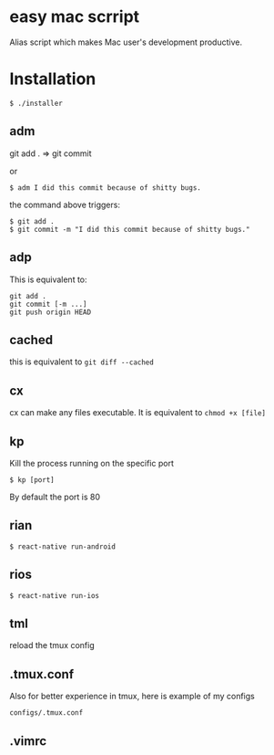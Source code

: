 # easy mac scrript

Alias script which makes Mac user's development productive.

# Installation

```
$ ./installer
```

## adm

git add . => git commit

or

```
$ adm I did this commit because of shitty bugs.
```

the command above triggers:

```
$ git add .
$ git commit -m "I did this commit because of shitty bugs."
```

## adp

This is equivalent to:

```
git add .
git commit [-m ...]
git push origin HEAD
```
## cached

this is equivalent to `git diff --cached`

## cx

cx can make any files executable. It is equivalent to `chmod +x [file]`

## kp

Kill the process running on the specific port

```
$ kp [port]
```

By default the port is 80


## rian

```
$ react-native run-android
```

## rios

```
$ react-native run-ios
```

## tml

reload the tmux config

## .tmux.conf

Also for better experience in tmux, here is example of my configs

```
configs/.tmux.conf
```

## .vimrc


